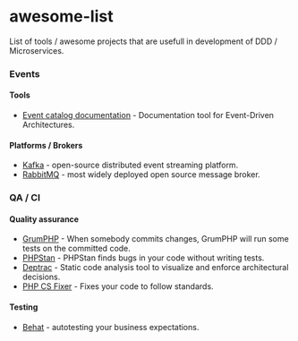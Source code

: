 # awesome-list
List of tools / awesome projects that are usefull in development of DDD / Microservices.



### Events

#### Tools
- [Event catalog documentation](https://www.eventcatalog.dev/) - Documentation tool for Event-Driven Architectures.

#### Platforms / Brokers
- [Kafka](https://kafka.apache.org/) - open-source distributed event streaming platform.
- [RabbitMQ](https://www.rabbitmq.com/) - most widely deployed open source message broker.



### QA / CI

#### Quality assurance
- [GrumPHP](https://github.com/phpro/grumphp) - When somebody commits changes, GrumPHP will run some tests on the committed code.
- [PHPStan](https://phpstan.org/) - PHPStan finds bugs in your code without writing tests. 
- [Deptrac](https://qossmic.github.io/deptrac/) - Static code analysis tool to visualize and enforce architectural decisions.
- [PHP CS Fixer](https://github.com/FriendsOfPHP/PHP-CS-Fixer) - Fixes your code to follow standards.


#### Testing
- [Behat](https://docs.behat.org/en/latest/) - autotesting your business expectations.
